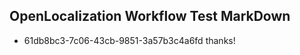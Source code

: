 ## OpenLocalization Workflow Test MarkDown
* 61db8bc3-7c06-43cb-9851-3a57b3c4a6fd thanks!

<!--HONumber=Aug16_HO4-->


